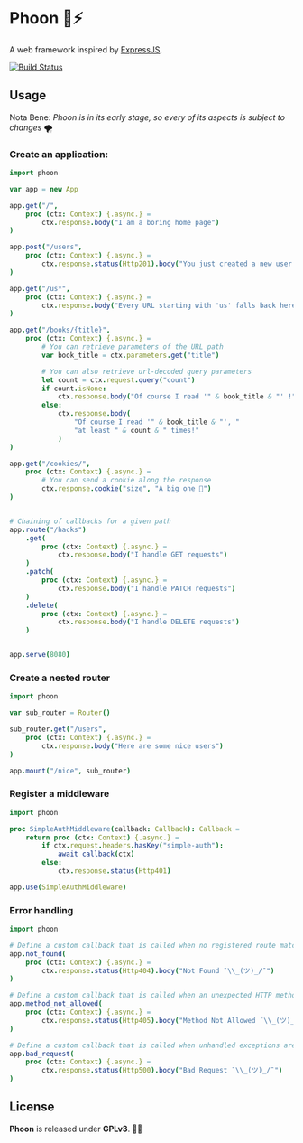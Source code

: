 
# Phoon 🐇⚡

A web framework inspired by [ExpressJS](https://expressjs.com/).


[![Build Status](https://api.travis-ci.org/ducdetronquito/phoon.svg?branch=master)](https://travis-ci.org/ducdetronquito/phoon)

## Usage

Nota Bene: *Phoon is in its early stage, so every of its aspects is subject to changes* 🌪️

### Create an application:

```nim
import phoon

var app = new App

app.get("/",
    proc (ctx: Context) {.async.} =
        ctx.response.body("I am a boring home page")
)

app.post("/users",
    proc (ctx: Context) {.async.} =
        ctx.response.status(Http201).body("You just created a new user !")
)

app.get("/us*",
    proc (ctx: Context) {.async.} =
        ctx.response.body("Every URL starting with 'us' falls back here.")
)

app.get("/books/{title}",
    proc (ctx: Context) {.async.} =
        # You can retrieve parameters of the URL path
        var book_title = ctx.parameters.get("title")

        # You can also retrieve url-decoded query parameters
        let count = ctx.request.query("count")
        if count.isNone:
            ctx.response.body("Of course I read '" & book_title & "' !")
        else:
            ctx.response.body(
                "Of course I read '" & book_title & "', "
                "at least " & count & " times!"
            )
)

app.get("/cookies/",
    proc (ctx: Context) {.async.} =
        # You can send a cookie along the response
        ctx.response.cookie("size", "A big one 🍪")
)


# Chaining of callbacks for a given path
app.route("/hacks")
    .get(
        proc (ctx: Context) {.async.} =
            ctx.response.body("I handle GET requests")
    )
    .patch(
        proc (ctx: Context) {.async.} =
            ctx.response.body("I handle PATCH requests")
    )
    .delete(
        proc (ctx: Context) {.async.} =
            ctx.response.body("I handle DELETE requests")
    )


app.serve(8080)
```

### Create a nested router

```nim
import phoon

var sub_router = Router()

sub_router.get("/users",
    proc (ctx: Context) {.async.} =
        ctx.response.body("Here are some nice users")
)

app.mount("/nice", sub_router)
```

### Register a middleware

```nim
import phoon

proc SimpleAuthMiddleware(callback: Callback): Callback =
    return proc (ctx: Context) {.async.} =
        if ctx.request.headers.hasKey("simple-auth"):
            await callback(ctx)
        else:
            ctx.response.status(Http401)

app.use(SimpleAuthMiddleware)
```


### Error handling

```nim
import phoon

# Define a custom callback that is called when no registered route matched the incoming request path.
app.not_found(
    proc (ctx: Context) {.async.} =
        ctx.response.status(Http404).body("Not Found ¯\\_(ツ)_/¯")
)

# Define a custom callback that is called when an unexpected HTTP method is used on a registered route.
app.method_not_allowed(
    proc (ctx: Context) {.async.} =
        ctx.response.status(Http405).body("Method Not Allowed ¯\\_(ツ)_/¯")
)

# Define a custom callback that is called when unhandled exceptions are raised in your code.
app.bad_request(
    proc (ctx: Context) {.async.} =
        ctx.response.status(Http500).body("Bad Request ¯\\_(ツ)_/¯")
)
```

## License

**Phoon** is released under **GPLv3**. 🎉🍻

